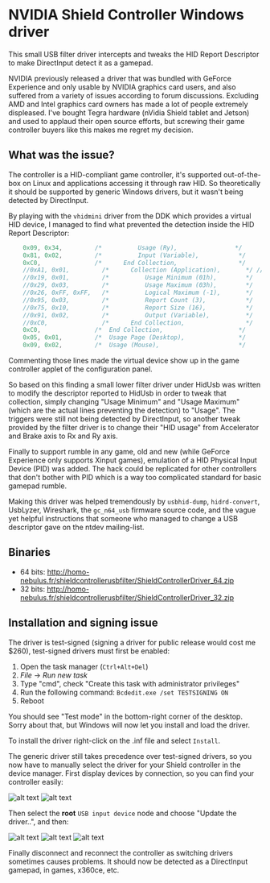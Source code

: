NVIDIA Shield Controller Windows driver
=======================
This small USB filter driver intercepts and tweaks the HID Report Descriptor to make DirectInput detect it as a gamepad.

NVIDIA previously released a driver that was bundled with GeForce Experience and only usable by NVIDIA graphics card users, and also suffered from a variety of issues according to forum discussions. Excluding AMD and Intel graphics card owners has made a lot of people extremely displeased. I've bought Tegra hardware (nVidia Shield tablet and Jetson) and used to applaud their open source efforts, but screwing their game controller buyers like this makes me regret my decision.

What was the issue?
--------------
The controller is a HID-compliant game controller, it's supported out-of-the-box on Linux and applications accessing it through raw HID. So theoretically it should be supported by generic Windows drivers, but it wasn't being detected by DirectInput.

By playing with the `vhidmini` driver from the DDK which provides a virtual HID device, I managed to find what prevented the detection inside the HID Report Descriptor:

```cpp
    0x09, 0x34,         /*          Usage (Ry),                */
    0x81, 0x02,         /*          Input (Variable),           */
    0xC0,               /*      End Collection,                 */
    //0xA1, 0x01,         /*      Collection (Application),       */ // <===== The root cause was this "output collection" part of the same report
    //0x19, 0x01,         /*          Usage Minimum (01h),        */
    //0x29, 0x03,         /*          Usage Maximum (03h),        */
    //0x26, 0xFF, 0xFF,   /*          Logical Maximum (-1),       */
    //0x95, 0x03,         /*          Report Count (3),           */
    //0x75, 0x10,         /*          Report Size (16),           */
    //0x91, 0x02,         /*          Output (Variable),          */
    //0xC0,               /*      End Collection,                 */
    0xC0,               /*  End Collection,                     */
    0x05, 0x01,         /*  Usage Page (Desktop),               */
    0x09, 0x02,         /*  Usage (Mouse),                      */
```

Commenting those lines made the virtual device show up in the game controller applet of the configuration panel.

So based on this finding a small lower filter driver under HidUsb was written to modify the descriptor reported to HidUsb in order to tweak that collection, simply changing "Usage Minimum" and "Usage Maximum" (which are the actual lines preventing the detection) to "Usage". The triggers were still not being detected by DirectInput, so another tweak provided by the filter driver is to change their "HID usage" from Accelerator and Brake axis to Rx and Ry axis.

Finally to support rumble in any game, old and new (while GeForce Experience only supports Xinput games), emulation of a HID Physical Input Device (PID) was added. The hack could be replicated for other controllers that don't bother with PID which is a way too complicated standard for basic gamepad rumble.

Making this driver was helped tremendously by `usbhid-dump`, `hidrd-convert`, UsbLyzer, Wireshark, the `gc_n64_usb` firmware source code, and the vague yet helpful instructions that someone who managed to change a USB descriptor gave on the ntdev mailing-list.

Binaries
--------------
 * 64 bits: http://homo-nebulus.fr/shieldcontrollerusbfilter/ShieldControllerDriver_64.zip
 * 32 bits: http://homo-nebulus.fr/shieldcontrollerusbfilter/ShieldControllerDriver_32.zip

Installation and signing issue
--------------

The driver is test-signed (signing a driver for public release would cost me $260), test-signed drivers must first be enabled:

1. Open the task manager (`Ctrl+Alt+Del`)
2. *File* -> *Run new task*
3. Type "cmd", check "Create this task with administrator privileges"
4. Run the following command: `Bcdedit.exe /set TESTSIGNING ON`
5. Reboot

You should see "Test mode" in the bottom-right corner of the desktop. Sorry about that, but Windows will now let you install and load the driver.

To install the driver right-click on the .inf file and select `Install`.

The generic driver still takes precedence over test-signed drivers, so you now have to manually select the driver for your Shield controller in the device manager. First display devices by connection, so you can find your controller easily:

![alt text](https://github.com/Syniurge/ShieldControllerWinDriver/blob/master/doc/DevMgrByConnection.png "DevMgrByConnection")
![alt text](https://github.com/Syniurge/ShieldControllerWinDriver/blob/master/doc/ShieldControllerPID.png "ShieldControllerPID")

Then select the **root** `USB input device` node and choose "Update the driver..", and then:

![alt text](https://github.com/Syniurge/ShieldControllerWinDriver/blob/master/doc/ShieldCtrlDriverStep1.png "ShieldCtrlDriverStep1")
![alt text](https://github.com/Syniurge/ShieldControllerWinDriver/blob/master/doc/ShieldCtrlDriverStep2.png "ShieldCtrlDriverStep2")
![alt text](https://github.com/Syniurge/ShieldControllerWinDriver/blob/master/doc/ShieldCtrlDriverStep3.png "ShieldCtrlDriverStep3")

Finally disconnect and reconnect the controller as switching drivers sometimes causes problems. It should now be detected as a DirectInput gamepad, in games, x360ce, etc.
